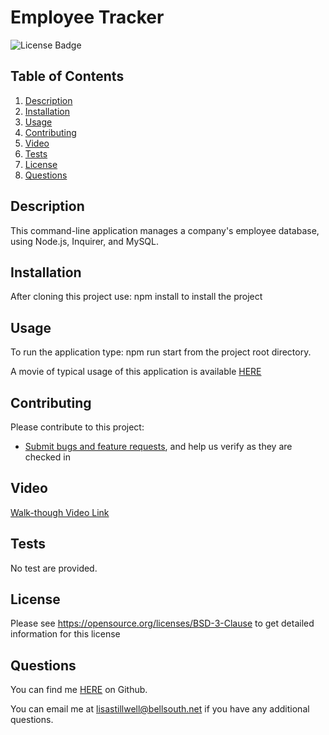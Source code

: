 # Employee Tracker
![License Badge](https://shields.io/badge/license-BSD-green)
## Table of Contents
1. [Description](#description)
2. [Installation](#installation)
3. [Usage](#usage)
4. [Contributing](#contributing)
5. [Video](#video)
6. [Tests](#tests)
7. [License](#license)
8. [Questions](#questions)

## Description
This command-line application manages a company's employee database, using Node.js, Inquirer, and MySQL.
## Installation
After cloning this project use: npm install to install the project
## Usage
To run the application type: npm run start from the project root directory.

A movie of typical usage of this application is available [HERE](https://github.com/lstillwe/employee-tracker/blob/main/assets/images/EmployeeTrackerDemo.mov)
## Contributing
Please contribute to this project:
* [Submit bugs and feature requests](https://github.com/lstillwe/readme-generator/issues), and help us verify as they are checked in

## Video
[Walk-though Video Link](https://watch.screencastify.com/v/HsQXJvq6ZptdkOUfbnzP)

## Tests
No test are provided.
## License
Please see https://opensource.org/licenses/BSD-3-Clause to get detailed information for this license

## Questions
You can find me [HERE](https://github.com/lstillwe) on Github.

You can email me at lisastillwell@bellsouth.net if you have any additional questions.
